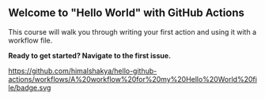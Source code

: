 ## Welcome to "Hello World" with GitHub Actions

This course will walk you through writing your first action and using it with a workflow file. 

**Ready to get started? Navigate to the first issue.**

https://github.com/himalshakya/hello-github-actions/workflows/A%20workflow%20for%20my%20Hello%20World%20file/badge.svg